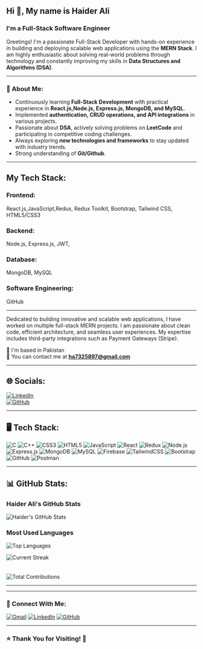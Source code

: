 ## Hi 👋, My name is Haider Ali
### I'm a Full-Stack Software Engineer

Greetings! I'm a passionate Full-Stack Developer with hands-on experience in building and deploying scalable web applications using the **MERN Stack**. I am highly enthusiastic about solving real-world problems through technology and constantly improving my skills in **Data Structures and Algorithms (DSA)**.

---

### 🚀 About Me:
- Continuously learning **Full-Stack Development** with practical experience in **React.js,Node.js, Express.js, MongoDB, and MySQL**.
- Implemented **authentication, CRUD operations, and API integrations** in various projects.
- Passionate about **DSA**, actively solving problems on **LeetCode** and participating in competitive coding challenges.
- Always exploring **new technologies and frameworks** to stay updated with industry trends.
- Strong understanding of **Git/Github**.

---
## My Tech Stack:

### Frontend:
React.js,JavaScript,Redux, Redux Toolkit, Bootstrap, Tailwind CSS, HTML5/CSS3

### Backend:
Node.js, Express.js, JWT,

### Database:
MongoDB, MySQL

### Software Engineering:
GitHub

---

Dedicated to building innovative and scalable web applications, I have worked on multiple full-stack MERN projects. I am passionate about clean code, efficient architecture, and seamless user experiences. My expertise includes third-party integrations such as Payment Gateways (Stripe).

📍 I'm based in Pakistan  
📧 You can contact me at **ha7325897@gmail.com**

---

## 🌐 Socials:
[![LinkedIn](https://img.shields.io/badge/LinkedIn-0077B5?style=for-the-badge&logo=linkedin&logoColor=white)](https://www.linkedin.com/in/haider-ali21/)  
[![GitHub](https://img.shields.io/badge/GitHub-181717?style=for-the-badge&logo=github&logoColor=white)](https://github.com/HaiderAli777)

---

## 🖥️ Tech Stack:
![C](https://img.shields.io/badge/C-A8B9CC?style=for-the-badge&logo=c&logoColor=white)
![C++](https://img.shields.io/badge/C%2B%2B-00599C?style=for-the-badge&logo=c%2B%2B&logoColor=white)
![CSS3](https://img.shields.io/badge/CSS3-1572B6?style=for-the-badge&logo=css3&logoColor=white)
![HTML5](https://img.shields.io/badge/HTML5-E34F26?style=for-the-badge&logo=html5&logoColor=white)
![JavaScript](https://img.shields.io/badge/JavaScript-F7DF1E?style=for-the-badge&logo=javascript&logoColor=black)
![React](https://img.shields.io/badge/React-20232A?style=for-the-badge&logo=react&logoColor=61DAFB)
![Redux](https://img.shields.io/badge/Redux-764ABC?style=for-the-badge&logo=redux&logoColor=white)
![Node.js](https://img.shields.io/badge/Node.js-339933?style=for-the-badge&logo=nodedotjs&logoColor=white)
![Express.js](https://img.shields.io/badge/Express.js-000000?style=for-the-badge&logo=express&logoColor=white)
![MongoDB](https://img.shields.io/badge/MongoDB-4EA94B?style=for-the-badge&logo=mongodb&logoColor=white)
![MySQL](https://img.shields.io/badge/MySQL-4479A1?style=for-the-badge&logo=mysql&logoColor=white)
![Firebase](https://img.shields.io/badge/Firebase-FFCA28?style=for-the-badge&logo=firebase&logoColor=black)
![TailwindCSS](https://img.shields.io/badge/TailwindCSS-38B2AC?style=for-the-badge&logo=tailwind-css&logoColor=white)
![Bootstrap](https://img.shields.io/badge/Bootstrap-7952B3?style=for-the-badge&logo=bootstrap&logoColor=white)
![GitHub](https://img.shields.io/badge/GitHub-181717?style=for-the-badge&logo=github&logoColor=white)
![Postman](https://img.shields.io/badge/Postman-FF6C37?style=for-the-badge&logo=postman&logoColor=white)

---

## 📊 GitHub Stats:

### Haider Ali's GitHub Stats

![Haider's GitHub Stats](https://github-readme-stats.vercel.app/api?username=HaiderAli777&show_icons=true&theme=radical)
### Most Used Languages

![Top Languages](https://github-readme-stats.vercel.app/api/top-langs/?username=HaiderAli777&layout=compact&theme=radical)
<div align="leftr">
  
  ![Current Streak](https://github-readme-streak-stats.herokuapp.com/?user=HaiderAli777&theme=radical)  
  <br>  
  ![Total Contributions](https://komarev.com/ghpvc/?username=HaiderAli777&color=green)  

</div>




---

---



### 📩 Connect With Me:
[![Gmail](https://img.shields.io/badge/Email-ha7325897@gmail.com-red?style=for-the-badge&logo=gmail&logoColor=white)](mailto:ha7325897@gmail.com)
[![LinkedIn](https://img.shields.io/badge/LinkedIn-HaiderAli-blue?style=for-the-badge&logo=linkedin&logoColor=white)](https://www.linkedin.com/in/haider-ali21/)
[![GitHub](https://img.shields.io/badge/GitHub-HaiderAli777-181717?style=for-the-badge&logo=github&logoColor=white)](https://github.com/HaiderAli777)

---

### ⭐ **Thank You for Visiting!** 🚀
